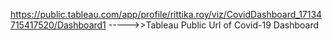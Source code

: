 https://public.tableau.com/app/profile/rittika.roy/viz/CovidDashboard_17134715417520/Dashboard1 ----->>Tableau Public Url of Covid-19 Dashboard
